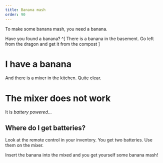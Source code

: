 ```yaml
---
title: Banana mash
order: 90
---
```


To make some banana mash, you need a banana.

Have you found a banana? ^[ There is a banana in the basement. Go left from the dragon and get it from the compost ]

# I have a banana
And there is a mixer in the kitchen. Quite clear.

# The mixer does not work
It is _battery powered_...

## Where do I get batteries?
Look at the remote control in your inventory. You get two batteries. Use them on the mixer.

Insert the banana into the mixed and you get yourself some banana mash!
